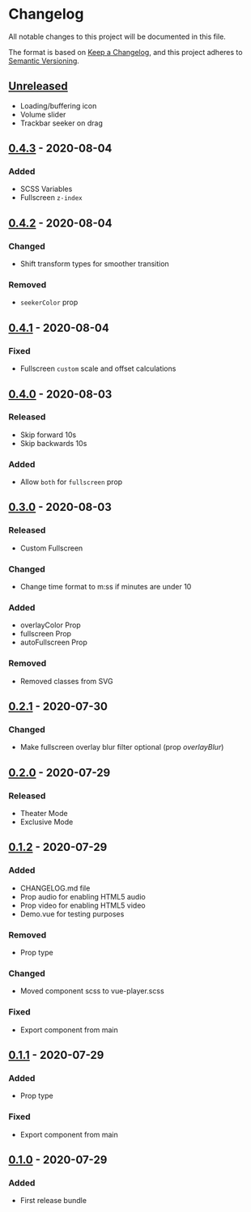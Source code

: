 # Changelog

All notable changes to this project will be documented in this file.

The format is based on [Keep a Changelog](https://keepachangelog.com/en/1.0.0/),
and this project adheres to [Semantic Versioning](https://semver.org/spec/v2.0.0.html).

## [Unreleased]

- Loading/buffering icon
- Volume slider
- Trackbar seeker on drag

## [0.4.3] - 2020-08-04

### Added

- SCSS Variables
- Fullscreen `z-index`

## [0.4.2] - 2020-08-04

### Changed

- Shift transform types for smoother transition

### Removed

- `seekerColor` prop

## [0.4.1] - 2020-08-04

### Fixed

- Fullscreen `custom` scale and offset calculations

## [0.4.0] - 2020-08-03

### Released

- Skip forward 10s
- Skip backwards 10s

### Added

- Allow `both` for `fullscreen` prop

## [0.3.0] - 2020-08-03

### Released

- Custom Fullscreen

### Changed

- Change time format to m:ss if minutes are under 10

### Added

- overlayColor Prop
- fullscreen Prop
- autoFullscreen Prop

### Removed

- Removed classes from SVG

## [0.2.1] - 2020-07-30

### Changed

- Make fullscreen overlay blur filter optional (prop _overlayBlur_)

## [0.2.0] - 2020-07-29

### Released

- Theater Mode
- Exclusive Mode

## [0.1.2] - 2020-07-29

### Added

- CHANGELOG.md file
- Prop audio for enabling HTML5 audio
- Prop video for enabling HTML5 video
- Demo.vue for testing purposes

### Removed

- Prop type

### Changed

- Moved component scss to vue-player.scss

### Fixed

- Export component from main

## [0.1.1] - 2020-07-29

### Added

- Prop type

### Fixed

- Export component from main

## [0.1.0] - 2020-07-29

### Added

- First release bundle

[unreleased]: https://github.com/iomariani/vue-player/compare/v0.4.3...HEAD
[0.4.3]: https://github.com/iomariani/vue-player/releases/tag/v0.4.3
[0.4.2]: https://github.com/iomariani/vue-player/releases/tag/v0.4.2
[0.4.1]: https://github.com/iomariani/vue-player/releases/tag/v0.4.1
[0.4.0]: https://github.com/iomariani/vue-player/releases/tag/v0.4.0
[0.3.0]: https://github.com/iomariani/vue-player/releases/tag/v0.3.0
[0.2.1]: https://github.com/iomariani/vue-player/releases/tag/v0.2.1
[0.2.0]: https://github.com/iomariani/vue-player/releases/tag/v0.2.0
[0.1.2]: https://github.com/iomariani/vue-player/releases/tag/v0.1.2
[0.1.1]: https://github.com/iomariani/vue-player/releases/tag/v0.1.1
[0.1.0]: https://github.com/iomariani/vue-player/releases/tag/v0.1.0
